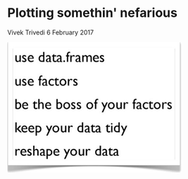 Plotting somethin' nefarious
================
Vivek Trivedi
6 February 2017

![Fig 2: Cardinal Rules for graphmaking in R. Avoidance mechanism of many hairpulling, headbanging, faceplaming moments](fig_2.PNG)

